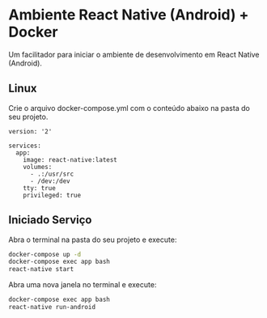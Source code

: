 # Ambiente React Native (Android) + Docker

Um facilitador para iniciar o ambiente de desenvolvimento em React Native (Android).

## Linux

Crie o arquivo docker-compose.yml com o conteúdo abaixo na pasta do seu projeto.

```docker-compose
version: '2'

services:
  app:
    image: react-native:latest
    volumes:
      - .:/usr/src
      - /dev:/dev
    tty: true
    privileged: true
```

## Iniciado Serviço

Abra o terminal na pasta do seu projeto e execute:

```sh
docker-compose up -d
docker-compose exec app bash
react-native start
```

Abra uma nova janela no terminal e execute:

```sh
docker-compose exec app bash
react-native run-android
```
